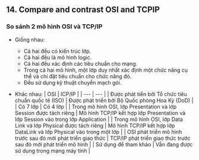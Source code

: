 ## 14. Compare and contrast OSI and TCPIP

### So sánh 2 mô hình OSI và TCP/IP

- Giống nhau:
	- Cả hai đều có kiến ​​trúc lớp.
	- Cả hai đều là mô hình logic.
	- Cả hai đều xác định các tiêu chuẩn cho mạng.
	- Trong cả hai mô hình, một lớp duy nhất xác định một chức năng cụ thể và chỉ đặt tiêu chuẩn cho chức năng đó.
	- Đều sử dụng kỹ thuật chuyển mạch gói.

- Khác nhau:
| OSI | ICP/IP |
| --- | --- |
| Được phát tiển bởi Tổ chức tiêu chuẩn quốc tê (ISO) | Được phát triển bởi Bộ Quốc phòng Hoa Kỳ (DoD) |
| Có 7 lớp | Có 4 lớp |
| Trong mô hình OSI, lớp Presentation và lớp Session được tách riêng | Mô hình TCP/IP kết hợp lớp Presentation và lớp Session vào trong lớp Application |
| Trong mô hình OSI, lớp Data Link và lớp Physical được tách riêng | Mô hình TCP/IP kết hợp lớp DataLink và lớp Physical vào trong một lớp |
| OSI phát triển mô hình trước sau đó mới phát triển giao thức | TCP/IP phát triển giao thức trước sau đó mới phát triển mô hình |
| Sử dụng để tham khảo | Vẫn đang được sử dụng trong mạng máy tính |